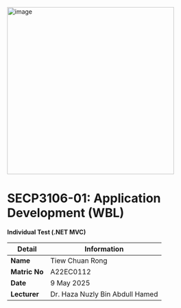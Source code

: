 
<img width="389" alt="image" src="https://github.com/user-attachments/assets/5e3a76f8-f1fd-4b56-b646-019906fe6be1" />


# SECP3106-01: Application Development (WBL)  

**Individual Test (.NET MVC)**  

| Detail       | Information                           |
|--------------|----------------------------------------|
| **Name**     | Tiew Chuan Rong                        |
| **Matric No**| A22EC0112                              |
| **Date**     | 9 May 2025                             |
| **Lecturer** | Dr. Haza Nuzly Bin Abdull Hamed        |

